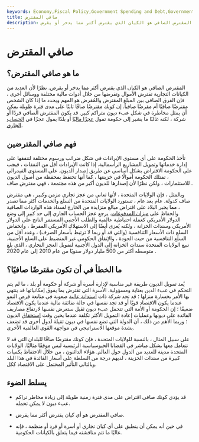 ```yaml
---
keywords: Economy,Fiscal Policy,Government Spending and Debt,Government Spending
title: صافي المقترض
description: المقترض الصافي هو الكيان الذي يقترض أكثر مما يدخر أو يقرض.
---
```


# صافي المقترض
## ما هو صافي المقترض؟

المقترض الصافي هو الكيان الذي يقترض أكثر مما يدخر أو يقرض. نظرًا لأن العديد من الكيانات التجارية تقترض الأموال وتقرضها من خلال أدوات مالية مختلفة ووسائل أخرى ، فإن الفرق الصافي بين المبلغ المقترض والمُقرض هو المهم ويحدد ما إذا كان الشخص مقترضًا صافيًا أم مقرضًا صافياً. إن كونك مقترضًا صافًا ثابتًا على مدى فترة طويلة يمكن أن يمثل مخاطرة في شكل عبء ديون متراكم كبير. قد يكون المقترض الصافي فردًا أو شركة ، لكنه غالبًا ما يشير إلى حكومة تمول [عجزًا ماليًا](/fiscaldeficit) أو بلدًا يمول عجزًا في [الحساب الجاري](/currentaccountdeficit).

## فهم صافي المقترضين

تأخذ الحكومة على أي مستوى الإيرادات في شكل ضرائب ورسوم مختلفة لتنفقها على إدارة خدماتها وتمويل المشاريع الرأسمالية. إذا كانت الإيرادات أقل من النفقات ، فيجب على الحكومة الاقتراض بشكل أساسي عن طريق إصدار الديون. على المستوى الفيدرالي ، تمتلك الحكومة أموالًا في خزينتها ، كما أنها تحتفظ بمحفظة من أصول الديون للاستثمارات ، ولكن نظرًا لأن إصدارها للديون أكبر من هذه مجتمعة ، فهي مقترض صاف .

وبالمثل ، فإن الولايات المتحدة ، لأنها تعاني من عجز تجاري مزمن وكبير ، هي مقترض صاف كدولة. عام بعد عام ، تستورد الولايات المتحدة من السلع والخدمات أكثر مما تصدر ، مما يجبر البلاد على اقتراض مبالغ متزايدة من الخارج لسداد هذه الواردات الصافية والحفاظ على [ميزان المدفوعات](/bop). يرجع عجز الحساب الجاري إلى حد كبير إلى وضع الدولار الأمريكي كعملة احتياطية عالمية والطلب الأجنبي المستمر الناتج على الدولار الأمريكي وسندات الخزانة ، ولكنه يُعزى أيضًا إلى الاستهلاك الأمريكي المفرط ، وانخفاض السلع ذات الأسعار التنافسية (والتي قد أو ربما لا ترتبط بأسعار الصرف) ، وعدد أقل من السلع التنافسية من حيث الجودة ، والإنفاق الحكومي غير المنضبط على السلع الأجنبية. تبيع الولايات المتحدة سندات الخزانة إلى الدول الأجنبية لتمويل العجز التجاري ، الذي بلغ متوسطه أكثر من 500 مليار دولار سنويًا من عام 2010 إلى عام 2020 .

## ما الخطأ في أن تكون مقترضًا صافيًا؟

يُعد تمويل الديون طريقة غير مناسبة لإدارة أسرة أو شركة أو حكومة أو بلد ، ما لم يتم التحكم في عبء الدين بعناية ومسؤولية. الأسرة التي تقترض بما يفوق إمكانياتها قد ينتهي بها الأمر بخسارة منزلها ؛ قد تجد شركة ذات [استدانة عالية](/leverage) صعوبة في متابعة فرص النمو عندما يكون الاقتصاد قويًا أو قد تجد نفسها في حالة ضائقة مالية عندما يكون الاقتصاد ضعيفًا ؛ إن الحكومة أو الأمة التي تتحمل عبء ديون ثقيل ستعرض نفسها لارتفاع مصاريف الفائدة على ديونها وعمليات إعادة التمويل الأكثر تكلفة عندما يحين وقت [استحقاق](/rollover-risk) الديون ؛ وربما الأهم من ذلك ، أن الدولة التي تضع نفسها في ديون ثقيلة لدول أخرى قد تضعف بشدة موقعها الاستراتيجي في مواجهة القوى العالمية الأخرى.

على سبيل المثال ، بالنسبة للولايات المتحدة ، فإن كونك مقترضًا صافًا للبلدان التي قد لا تتعامل معها بشكل مباشر في القضايا الجيوسياسية الرئيسية ليس موقفًا مثاليًا. الولايات المتحدة مدينة للعديد من الدول حول العالم. هؤلاء الدائنون ، من خلال الاحتفاظ بكميات كبيرة من سندات الخزينة ، لديهم درجة من السلطة على أسعار الفائدة في هذا البلد وبالتالي التأثير المحتمل على الاقتصاد ككل.

## يسلط الضوء

- قد يؤدي كونك صافي اقتراض على مدى فترة زمنية طويلة إلى زيادة مخاطر تراكم عبء ديون لا يمكن تحمله.

- صافي المقترض هو أي كيان يقترض أكثر مما يقرض.

- في حين أنه يمكن أن ينطبق على أي كيان تجاري أو أسرة أو فرد أو منظمة ، فإنه غالبًا ما تتم مناقشته فيما يتعلق بالكيانات الحكومية.

